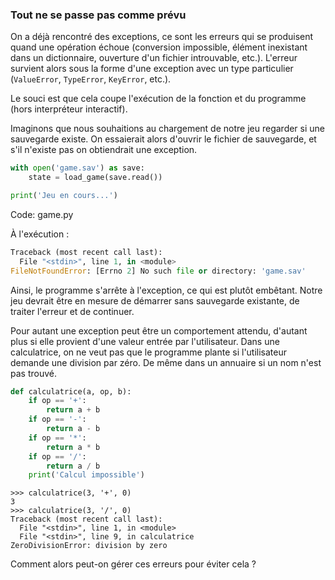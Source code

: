 ### Tout ne se passe pas comme prévu

On a déjà rencontré des exceptions, ce sont les erreurs qui se produisent quand une opération échoue (conversion impossible, élément inexistant dans un dictionnaire, ouverture d'un fichier introuvable, etc.).
L'erreur survient alors sous la forme d'une exception avec un type particulier (`ValueError`, `TypeError`, `KeyError`, etc.).

Le souci est que cela coupe l'exécution de la fonction et du programme (hors interpréteur interactif).

Imaginons que nous souhaitions au chargement de notre jeu regarder si une sauvegarde existe.
On essaierait alors d'ouvrir le fichier de sauvegarde, et s'il n'existe pas on obtiendrait une exception.

```python
with open('game.sav') as save:
    state = load_game(save.read())

print('Jeu en cours...')
```
Code: game.py

À l'exécution :

```python
Traceback (most recent call last):
  File "<stdin>", line 1, in <module>
FileNotFoundError: [Errno 2] No such file or directory: 'game.sav'
```

Ainsi, le programme s'arrête à l'exception, ce qui est plutôt embêtant.
Notre jeu devrait être en mesure de démarrer sans sauvegarde existante, de traiter l'erreur et de continuer.

Pour autant une exception peut être un comportement attendu, d'autant plus si elle provient d'une valeur entrée par l'utilisateur.
Dans une calculatrice, on ne veut pas que le programme plante si l'utilisateur demande une division par zéro.
De même dans un annuaire si un nom n'est pas trouvé.

```python
def calculatrice(a, op, b):
    if op == '+':
        return a + b
    if op == '-':
        return a - b
    if op == '*':
        return a * b
    if op == '/':
        return a / b
    print('Calcul impossible')
```

```pycon
>>> calculatrice(3, '+', 0)
3
>>> calculatrice(3, '/', 0)
Traceback (most recent call last):
  File "<stdin>", line 1, in <module>
  File "<stdin>", line 9, in calculatrice
ZeroDivisionError: division by zero
```

Comment alors peut-on gérer ces erreurs pour éviter cela ?
